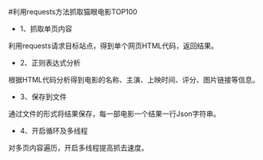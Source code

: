 #利用requests方法抓取猫眼电影TOP100

- 1、抓取单页内容

利用requests请求目标站点，得到单个网页HTML代码，返回结果。

- 2、正则表达式分析

根据HTML代码分析得到电影的名称、主演、上映时间、评分、图片链接等信息。

- 3、保存到文件

通过文件的形式将结果保存，每一部电影一个结果一行Json字符串。

- 4、开启循环及多线程

对多页内容遍历，开启多线程提高抓去速度。